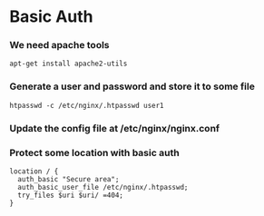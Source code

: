 # Basic Auth

### We need apache tools
```
apt-get install apache2-utils
```

### Generate a user and password and store it to some file
```
htpasswd -c /etc/nginx/.htpasswd user1
```

### Update the config file at /etc/nginx/nginx.conf
### Protect some location with basic auth 
```
location / {
  auth_basic "Secure area";
  auth_basic_user_file /etc/nginx/.htpasswd;
  try_files $uri $uri/ =404;
}
```
